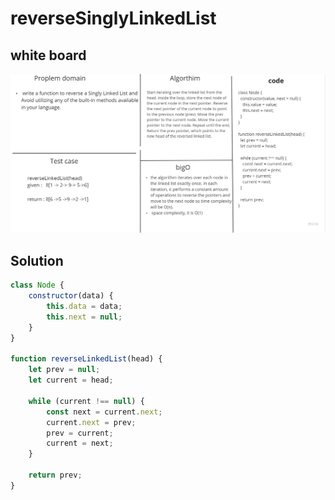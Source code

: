 # reverseSinglyLinkedList


## white board

![Linked list white board](./whiteBoard.jpg)



## Solution

``` javascript
class Node {
    constructor(data) {
        this.data = data;
        this.next = null;
    }
}

function reverseLinkedList(head) {
    let prev = null;
    let current = head;

    while (current !== null) {
        const next = current.next;
        current.next = prev;
        prev = current;
        current = next;
    }

    return prev;
}


```


